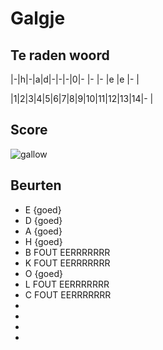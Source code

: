 # Galgje

## Te raden woord

|-|h|-|a|d|-|-|-|0|- |- |- |e |e |- |

|1|2|3|4|5|6|7|8|9|10|11|12|13|14|- |

## Score
![gallow](./images/4.png)

## Beurten
* E {goed}
* D {goed}
* A {goed}
* H {goed}
* B FOUT EERRRRRRR
* K FOUT EERRRRRRR
* O {goed}
* L FOUT EERRRRRRR
* C FOUT EERRRRRRR
*
*
*
*